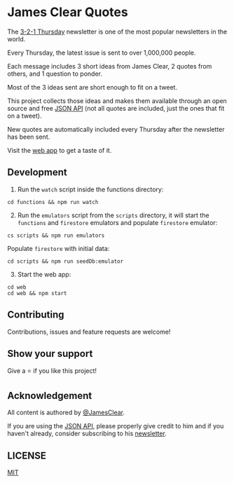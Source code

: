 # James Clear Quotes

The [3-2-1 Thursday](https://jamesclear.com/3-2-1) newsletter is one of the most popular newsletters in the world.

Every Thursday, the latest issue is sent to over 1,000,000 people.

Each message includes 3 short ideas from James Clear, 2 quotes from others, and 1 question to ponder.

Most of the 3 ideas sent are short enough to fit on a tweet.

This project collects those ideas and makes them available through an open source and free [JSON API](https://quoteclear.web.app/api/random) (not all quotes are included, just the ones that fit on a tweet).

New quotes are automatically included every Thursday after the newsletter has been sent.

Visit the [web app](https://quoteclear.web.app) to get a taste of it.

## Development

1. Run the `watch` script inside the functions directory:

```
cd functions && npm run watch
```

2. Run the `emulators` script from the `scripts` directory, it will start the `functions` and `firestore` emulators and populate `firestore` emulator:

```
cs scripts && npm run emulators
```

Populate `firestore` with initial data:

```
cd scripts && npm run seedDb:emulator
```

3. Start the web app:

```
cd web
cd web && npm start
```

## Contributing

Contributions, issues and feature requests are welcome!

## Show your support

Give a ⭐️ if you like this project!

## Acknowledgement

All content is authored by [@JamesClear](https://twitter.com/JamesClear).

If you are using the [JSON API](https://quoteclear.web.app/api/random), please properly give credit to him and if you haven't already, consider subscribing to his [newsletter](https://jamesclear.com/3-2-1).

## LICENSE

[MIT](LICENSE)
